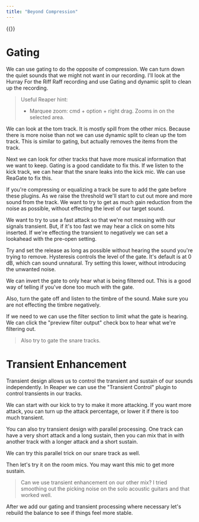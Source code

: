 ```yaml
---
title: "Beyond Compression"
---
```


{{<toc>}}

# Gating

We can use gating to do the opposite of compression. We can turn down the quiet sounds that we might not want in our recording. I'll look at the Hurray For the Riff Raff recording and use Gating and dynamic split to clean up the recording.

> Useful Reaper hint:
>
> - Marquee zoom: cmd + option + right drag. Zooms in on the selected area.

We can look at the tom track. It is mostly spill from the other mics. Because there is more noise than not we can use dynamic split to clean up the tom track. This is similar to gating, but actually removes the items from the track.

Next we can look for other tracks that have more musical information that we want to keep. Gating is a good candidate to fix this. If we listen to the kick track, we can hear that the snare leaks into the kick mic. We can use ReaGate to fix this.

If you're compressing or equalizing a track be sure to add the gate before these plugins. As we raise the threshold we'll start to cut out more and more sound from the track. We want to try to get as much gain reduction from the noise as possible, without effecting the level of our target sound.

We want to try to use a fast attack so that we're not messing with our signals transient. But, if it's too fast we may hear a click on some hits inserted. If we're effecting the transient to negatively we can set a lookahead with the pre-open setting.

Try and set the release as long as possible without hearing the sound you're trying to remove. Hysteresis controls the level of the gate. It's default is at 0 dB, which can sound unnatural. Try setting this lower, without introducing the unwanted noise.

We can invert the gate to only hear what is being filtered out. This is a good way of telling if you've done too much with the gate.

Also, turn the gate off and listen to the timbre of the sound. Make sure you are not effecting the timbre negatively.

If we need to we can use the filter section to limit what the gate is hearing. We can click the "preview filter output" check box to hear what we're filtering out.

> Also try to gate the snare tracks.

# Transient Enhancement

Transient design allows us to control the transient and sustain of our sounds independently. In Reaper we can use the "Transient Control" plugin to control transients in our tracks.

We can start with our kick to try to make it more attacking. If you want more attack, you can turn up the attack percentage, or lower it if there is too much transient.

You can also try transient design with parallel processing. One track can have a very short attack and a long sustain, then you can mix that in with another track with a longer attack and a short sustain.

We can try this parallel trick on our snare track as well.

Then let's try it on the room mics. You may want this mic to get more sustain.

> Can we use transient enhancement on our other mix? I tried smoothing out the picking noise on the solo acoustic guitars and that worked well.

After we add our gating and transient processing where necessary let's rebuild the balance to see if things feel more stable.
